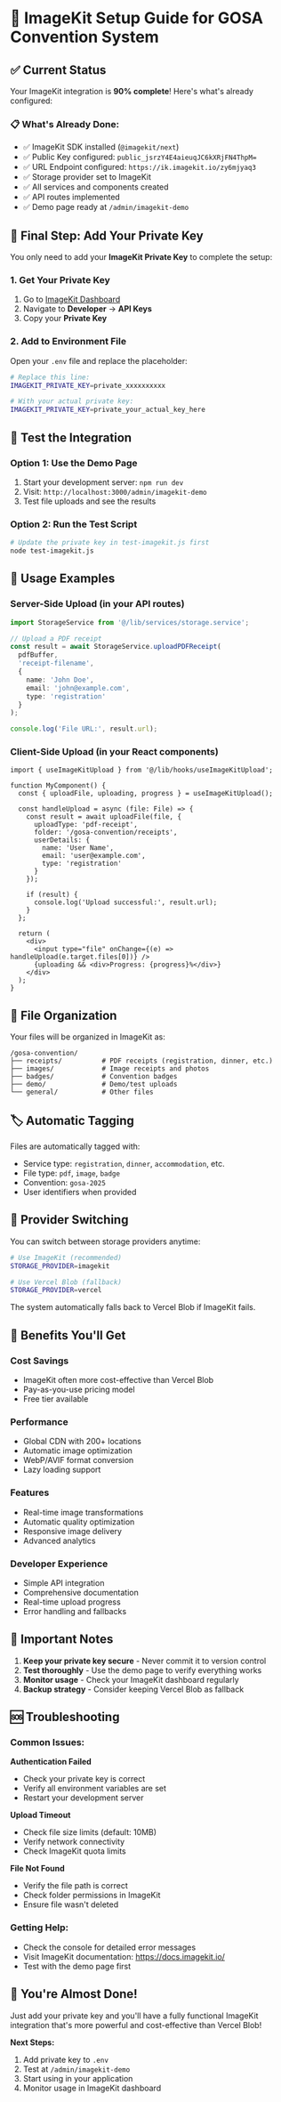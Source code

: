 # 🚀 ImageKit Setup Guide for GOSA Convention System

## ✅ Current Status

Your ImageKit integration is **90% complete**! Here's what's already configured:

### 📋 What's Already Done:
- ✅ ImageKit SDK installed (`@imagekit/next`)
- ✅ Public Key configured: `public_jsrzY4E4aieuqJC6kXRjFN4ThpM=`
- ✅ URL Endpoint configured: `https://ik.imagekit.io/zy6mjyaq3`
- ✅ Storage provider set to ImageKit
- ✅ All services and components created
- ✅ API routes implemented
- ✅ Demo page ready at `/admin/imagekit-demo`

## 🔑 Final Step: Add Your Private Key

You only need to add your **ImageKit Private Key** to complete the setup:

### 1. Get Your Private Key
1. Go to [ImageKit Dashboard](https://imagekit.io/dashboard)
2. Navigate to **Developer** → **API Keys**
3. Copy your **Private Key**

### 2. Add to Environment File
Open your `.env` file and replace the placeholder:

```bash
# Replace this line:
IMAGEKIT_PRIVATE_KEY=private_xxxxxxxxxx

# With your actual private key:
IMAGEKIT_PRIVATE_KEY=private_your_actual_key_here
```

## 🧪 Test the Integration

### Option 1: Use the Demo Page
1. Start your development server: `npm run dev`
2. Visit: `http://localhost:3000/admin/imagekit-demo`
3. Test file uploads and see the results

### Option 2: Run the Test Script
```bash
# Update the private key in test-imagekit.js first
node test-imagekit.js
```

## 🔧 Usage Examples

### Server-Side Upload (in your API routes)
```typescript
import StorageService from '@/lib/services/storage.service';

// Upload a PDF receipt
const result = await StorageService.uploadPDFReceipt(
  pdfBuffer,
  'receipt-filename',
  {
    name: 'John Doe',
    email: 'john@example.com',
    type: 'registration'
  }
);

console.log('File URL:', result.url);
```

### Client-Side Upload (in your React components)
```tsx
import { useImageKitUpload } from '@/lib/hooks/useImageKitUpload';

function MyComponent() {
  const { uploadFile, uploading, progress } = useImageKitUpload();

  const handleUpload = async (file: File) => {
    const result = await uploadFile(file, {
      uploadType: 'pdf-receipt',
      folder: '/gosa-convention/receipts',
      userDetails: {
        name: 'User Name',
        email: 'user@example.com',
        type: 'registration'
      }
    });
    
    if (result) {
      console.log('Upload successful:', result.url);
    }
  };

  return (
    <div>
      <input type="file" onChange={(e) => handleUpload(e.target.files[0])} />
      {uploading && <div>Progress: {progress}%</div>}
    </div>
  );
}
```

## 📁 File Organization

Your files will be organized in ImageKit as:

```
/gosa-convention/
├── receipts/          # PDF receipts (registration, dinner, etc.)
├── images/            # Image receipts and photos
├── badges/            # Convention badges
├── demo/              # Demo/test uploads
└── general/           # Other files
```

## 🏷️ Automatic Tagging

Files are automatically tagged with:
- Service type: `registration`, `dinner`, `accommodation`, etc.
- File type: `pdf`, `image`, `badge`
- Convention: `gosa-2025`
- User identifiers when provided

## 🔄 Provider Switching

You can switch between storage providers anytime:

```bash
# Use ImageKit (recommended)
STORAGE_PROVIDER=imagekit

# Use Vercel Blob (fallback)
STORAGE_PROVIDER=vercel
```

The system automatically falls back to Vercel Blob if ImageKit fails.

## 🎯 Benefits You'll Get

### Cost Savings
- ImageKit often more cost-effective than Vercel Blob
- Pay-as-you-use pricing model
- Free tier available

### Performance
- Global CDN with 200+ locations
- Automatic image optimization
- WebP/AVIF format conversion
- Lazy loading support

### Features
- Real-time image transformations
- Automatic quality optimization
- Responsive image delivery
- Advanced analytics

### Developer Experience
- Simple API integration
- Comprehensive documentation
- Real-time upload progress
- Error handling and fallbacks

## 🚨 Important Notes

1. **Keep your private key secure** - Never commit it to version control
2. **Test thoroughly** - Use the demo page to verify everything works
3. **Monitor usage** - Check your ImageKit dashboard regularly
4. **Backup strategy** - Consider keeping Vercel Blob as fallback

## 🆘 Troubleshooting

### Common Issues:

**Authentication Failed**
- Check your private key is correct
- Verify all environment variables are set
- Restart your development server

**Upload Timeout**
- Check file size limits (default: 10MB)
- Verify network connectivity
- Check ImageKit quota limits

**File Not Found**
- Verify the file path is correct
- Check folder permissions in ImageKit
- Ensure file wasn't deleted

### Getting Help:
- Check the console for detailed error messages
- Visit ImageKit documentation: https://docs.imagekit.io/
- Test with the demo page first

## 🎉 You're Almost Done!

Just add your private key and you'll have a fully functional ImageKit integration that's more powerful and cost-effective than Vercel Blob!

**Next Steps:**
1. Add private key to `.env`
2. Test at `/admin/imagekit-demo`
3. Start using in your application
4. Monitor usage in ImageKit dashboard